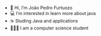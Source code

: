 - 🦇 Hi, I’m João Pedro Furtuozo
- 💻 I’m interested in learn more about java
- ☕ Studing Java and applications
- 👨🏻‍💻 I am a computer science student
